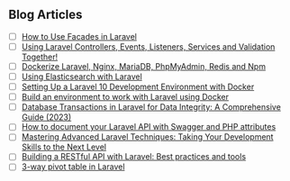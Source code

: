 ## Blog Articles

- [ ] [How to Use Facades in Laravel](https://www.freecodecamp.org/news/how-to-use-facades-in-laravel/) 
- [ ] [Using Laravel Controllers, Events, Listeners, Services and Validation Together!](https://rezakhademi.medium.com/using-laravel-controllers-events-listeners-services-and-validation-together-e1f1631de08c)
- [ ] [Dockerize Laravel, Nginx, MariaDB, PhpMyAdmin, Redis and Npm](https://rezakhademi.medium.com/dockerize-laravel-nginx-mariadb-phpmyadmin-redis-and-npm-for-development-2b6467215fe7)
- [ ] [Using Elasticsearch with Laravel](https://rezakhademi.medium.com/using-elasticsearch-with-laravel-80e8fd8dbc3b)
- [ ] [Setting Up a Laravel 10 Development Environment with Docker](https://vshloda.medium.com/setting-up-a-laravel-10-development-environment-with-docker-3977a292c8dd)
- [ ] [Build an environment to work with Laravel using Docker](https://sebacode.medium.com/build-an-environment-to-work-with-laravel-using-docker-2fbe77f21cf5)
- [ ] [Database Transactions in Laravel for Data Integrity: A Comprehensive Guide (2023)](https://medium.com/@prevailexcellent/database-transactions-in-laravel-for-data-integrity-a-comprehensive-guide-2023-50b54190d3a1)
- [ ] [How to document your Laravel API with Swagger and PHP attributes](https://medium.com/@nelsonisioma1/how-to-document-your-laravel-api-with-swagger-and-php-attributes-1564fc11c305)
- [ ] [Mastering Advanced Laravel Techniques: Taking Your Development Skills to the Next Level](https://medium.com/@prevailexcellent/mastering-advanced-laravel-techniques-taking-your-development-skills-to-the-next-level-e0ffdca64c98)
- [ ] [Building a RESTful API with Laravel: Best practices and tools](https://medium.com/@mukesh.ram/building-a-restful-api-with-laravel-best-practices-and-tools-907bdf4b5621)
- [ ] [3-way pivot table in Laravel](https://medium.com/@kaism/3-way-pivot-table-in-laravel-d42d60462b06)
